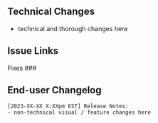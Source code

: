 <!-- Remove any unused sections -->

## Technical Changes
<!-- Use this section to document changes made for technical review -->

- technical and thorough changes here

## Issue Links
<!-- Use this section to link tickets that should be closed when this PR is merged -->
<!-- Can use any of this language: close closes closed fix fixes fixed resolve resolves resolved -->
Fixes ###

## End-user Changelog
<!-- Use this section to summarize non-technical changes that can be posted in the discord for our end-users to be notified about -->
```
[2023-XX-XX X:XXpm EST] Release Notes:
- non-technical visual / feature changes here
```